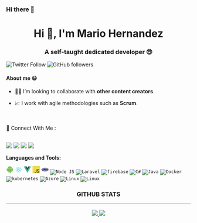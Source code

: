 ### Hi there 👋

<!--
**muzaprogrammer/muzaprogrammer** is a ✨ _special_ ✨ repository because its `README.md` (this file) appears on your GitHub profile.

Here are some ideas to get you started:

- 🔭 I’m currently working on ...
- 🌱 I’m currently learning ...
- 👯 I’m looking to collaborate on ...
- 🤔 I’m looking for help with ...
- 💬 Ask me about ...
- 📫 How to reach me: ...
- 😄 Pronouns: ...
- ⚡ Fun fact: ...
-->
<h1 align="center">Hi 👋, I'm Mario Hernandez</h1>
<h3 align="center">A self-taught dedicated developer 😎 </h3>

![Twitter Follow](https://img.shields.io/twitter/follow/muza_programmer?label=Mario%20Hernandez&style=social)
![GitHub followers](https://img.shields.io/github/followers/muzaprogrammer?label=Mario%20Hernandez&style=social)

#### About me 😃

- 🤲🏼 I’m looking to collaborate with **other content creators**.

- 📈 I work with agile methodologies such as **Scrum**.

 <br>

<p>
  📣 Connect With Me :<br/>
   <br>

<a href="mailto:mario.hernandez.ti@gmail.com?subject=[GitHub]%20🔥%20Want%20To%20contact&body=Hello Douglas Guzman%20..."><img src="https://img.shields.io/badge/e‑mail-D14836.svg?style=for-the-badge&logo=GMail&logoColor=white"/></a>
<a href="https://www.instagram.com/hdzvsqz/"><img src="https://img.shields.io/badge/instagram-E4405F.svg?style=for-the-badge&logo=instagram&logoColor=white"/></a>
<a href="https://www.linkedin.com/in/mario-hernandez-22218b207/"><img src="https://img.shields.io/badge/linkedin-0077B5.svg?style=for-the-badge&logo=linkedin&logoColor=white"/></a>
<a href="https://twitter.com/muza_programmer"><img src="https://img.shields.io/badge/twitter-0077B5.svg?style=for-the-badge&logo=twitter&logoColor=white"/></a>

</p>

**Languages and Tools:**

<code><img height="20" src="https://raw.githubusercontent.com/github/explore/80688e429a7d4ef2fca1e82350fe8e3517d3494d/topics/android/android.png"></code>
<code><img height="20" src="https://raw.githubusercontent.com/github/explore/80688e429a7d4ef2fca1e82350fe8e3517d3494d/topics/react/react.png"></code>
<code><img height="20" src="https://raw.githubusercontent.com/github/explore/80688e429a7d4ef2fca1e82350fe8e3517d3494d/topics/vue/vue.png"></code>
<code><img height="20" src="https://raw.githubusercontent.com/github/explore/80688e429a7d4ef2fca1e82350fe8e3517d3494d/topics/javascript/javascript.png"></code>
<code><img height="20" src="https://raw.githubusercontent.com/github/explore/80688e429a7d4ef2fca1e82350fe8e3517d3494d/topics/php/php.png"></code>
<code><img src="https://www.vectorlogo.zone/logos/nodejs/nodejs-icon.svg" alt="Node JS" width="22" height="22"/></code>
<code><img src="https://www.vectorlogo.zone/logos/laravel/laravel-icon.svg" alt="Laravel" width="22" height="22"/></code>
<code><img src="https://www.vectorlogo.zone/logos/firebase/firebase-icon.svg" alt="firebase" width="22" height="22"/></code>
<code><img src="https://www.vectorlogo.zone/logos/dotnet/dotnet-icon.svg" alt="C#" width="22" height="22"/></code>
<code><img src="https://www.vectorlogo.zone/logos/java/java-icon.svg" alt="Java" width="22" height="22"/></code>
<code><img src="https://www.vectorlogo.zone/logos/docker/docker-icon.svg" alt="Docker" width="22" height="22"/></code>
<code><img src="https://www.vectorlogo.zone/logos/kubernetes/kubernetes-icon.svg" alt="kubernetes" width="22" height="22"/></code>
<code><img src="https://www.vectorlogo.zone/logos/microsoft_azure/microsoft_azure-icon.svg" alt="Azure" width="22" height="22"/></code>
<code><img src="https://www.vectorlogo.zone/logos/linux/linux-icon.svg" alt="Linux" width="22" height="22"/></code>
<code><img src="https://www.vectorlogo.zone/logos/swift/swift-icon.svg" alt="Linux" width="22" height="22"/></code>


<h3 align="center">GITHUB STATS<hr/></h3>

<p align="center">
<a href="https://github.com/muzaprogrammer">
  <img height="180em" src="https://github-readme-stats-eight-theta.vercel.app/api?username=muzaprogrammer&show_icons=true&theme=dracula&include_all_commits=true&count_private=true"/>
  <img height="180em" src="https://github-readme-stats-eight-theta.vercel.app/api/top-langs/?username=muzaprogrammer&layout=compact&langs_count=20&theme=merko"/>
</a>
</p>
